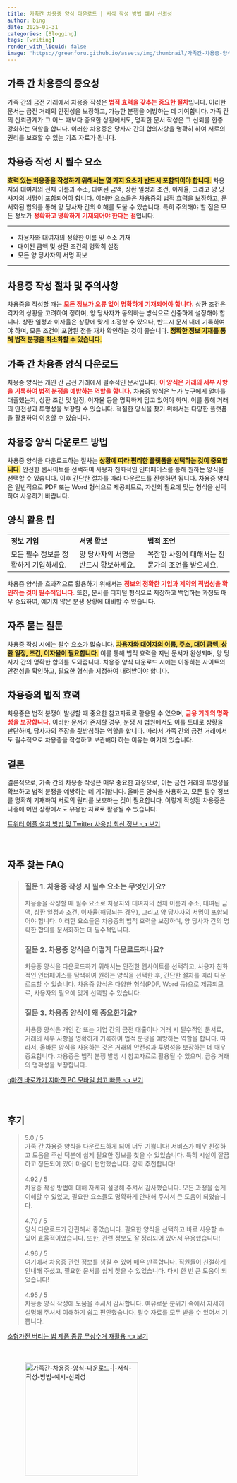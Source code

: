 ```yaml
---
title: 가족간 차용증 양식 다운로드 | 서식 작성 방법 예시 신뢰성
author: bing
date: 2025-01-31
categories: [Blogging]
tags: [writing]
render_with_liquid: false
image: 'https://greenforu.github.io/assets/img/thumbnail/가족간-차용증-양식-다운로드-|-서식-작성-방법-예시-신뢰성.webp'
---
```



<h2 id='가족간 차용증의 중요성'>가족 간 차용증의 중요성</h2>

<p>가족 간의 금전 거래에서 차용증 작성은 <b><span style="color: #ee2323;">법적 효력을 갖추는 중요한 절차</span></b>입니다. 이러한 문서는 금전 거래의 안전성을 보장하고, 가능한 분쟁을 예방하는 데 기여합니다. 가족 간의 신뢰관계가 그 어느 때보다 중요한 상황에서도, 명확한 문서 작성은 그 신뢰를 한층 강화하는 역할을 합니다. 이러한 차용증은 당사자 간의 합의사항을 명확히 하여 서로의 권리를 보호할 수 있는 기초 자료가 됩니다.</p>

<h2 id='차용증 작성 시 필수 요소'>차용증 작성 시 필수 요소</h2>

<p><b><span style="background-color: #ffe066;">효력 있는 차용증을 작성하기 위해서는 몇 가지 요소가 반드시 포함되어야 합니다.</span></b> 차용자와 대여자의 전체 이름과 주소, 대여된 금액, 상환 일정과 조건, 이자율, 그리고 양 당사자의 서명이 포함되어야 합니다. 이러한 요소들은 차용증의 법적 효력을 보장하고, 문서화된 합의를 통해 양 당사자 간의 이해를 도울 수 있습니다. 특히 주의해야 할 점은 모든 정보가 <b><span style="color: #ee2323;">정확하고 명확하게 기재되어야 한다는 점</span></b>입니다.</p>

<hr />

<ul>
    <li>차용자와 대여자의 정확한 이름 및 주소 기재</li>
    <li>대여된 금액 및 상환 조건의 명확히 설정</li>
    <li>모든 양 당사자의 서명 확보</li>
</ul>

<hr />

<h2 id='차용증 작성 절차 및 주의사항'>차용증 작성 절차 및 주의사항</h2>

<p>차용증을 작성할 때는 <b><span style="color: #ee2323;">모든 정보가 오류 없이 명확하게 기재되어야 합니다.</span></b> 상환 조건은 각자의 상황을 고려하여 정하며, 양 당사자가 동의하는 방식으로 신중하게 설정해야 합니다. 상환 일정과 이자율은 상황에 맞게 조정할 수 있으나, 반드시 문서 내에 기록하여야 하며, 모든 조건이 포함된 점을 재차 확인하는 것이 좋습니다. <b><span style="background-color: #ffe066;">정확한 정보 기재를 통해 법적 분쟁을 최소화할 수 있습니다.</span></b></p>

<h2 id='가족간 차용증 양식 다운로드'>가족 간 차용증 양식 다운로드</h2>

<p>차용증 양식은 개인 간 금전 거래에서 필수적인 문서입니다. <b><span style="color: #ee2323;">이 양식은 거래의 세부 사항을 기록하여 법적 분쟁을 예방하는 역할을 합니다.</span></b> 차용증 양식은 누가 누구에게 얼마를 대출했는지, 상환 조건 및 일정, 이자율 등을 명확하게 담고 있어야 하며, 이를 통해 거래의 안전성과 투명성을 보장할 수 있습니다. 적절한 양식을 찾기 위해서는 다양한 플랫폼을 활용하여 이용할 수 있습니다.</p>

<h2 id='차용증 양식 다운로드 방법'>차용증 양식 다운로드 방법</h2>

<p>차용증 양식을 다운로드하는 절차는 <b><span style="background-color: #ffe066;">상황에 따라 편리한 플랫폼을 선택하는 것이 중요합니다.</span></b> 안전한 웹사이트를 선택하여 사용자 친화적인 인터페이스를 통해 원하는 양식을 선택할 수 있습니다. 이후 간단한 절차를 따라 다운로드를 진행하면 됩니다. 차용증 양식은 일반적으로 PDF 또는 Word 형식으로 제공되므로, 자신의 필요에 맞는 형식을 선택하여 사용하기 바랍니다.</p>

<h2 id='양식 활용 팁'>양식 활용 팁</h2>

<table>
    <tr>
        <td><b>정보 기입</b></td>
        <td><b>서명 확보</b></td>
        <td><b>법적 조언</b></td>
    </tr>
    <tr>
        <td>모든 필수 정보를 정확하게 기입하세요.</td>
        <td>양 당사자의 서명을 반드시 확보하세요.</td>
        <td>복잡한 사항에 대해서는 전문가의 조언을 받으세요.</td>
    </tr>
</table>

<p>차용증 양식을 효과적으로 활용하기 위해서는 <b><span style="color: #ee2323;">정보의 정확한 기입과 계약의 적법성을 확인하는 것이 필수적입니다.</span></b> 또한, 문서를 디지털 형식으로 저장하고 백업하는 과정도 매우 중요하여, 예기치 않은 분쟁 상황에 대비할 수 있습니다.</p>

<h2 id='자주 묻는 질문'>자주 묻는 질문</h2>

<p>차용증 작성 시에는 필수 요소가 많습니다. <b><span style="background-color: #ffe066;">차용자와 대여자의 이름, 주소, 대여 금액, 상환 일정, 조건, 이자율이 필요합니다.</span></b> 이를 통해 법적 효력을 지닌 문서가 완성되며, 양 당사자 간의 명확한 합의를 도와줍니다. 차용증 양식 다운로드 시에는 이동하는 사이트의 안전성을 확인하고, 필요한 형식을 지정하여 내려받아야 합니다.</p>

<h2 id='차용증의 법적 효력'>차용증의 법적 효력</h2>

<p>차용증은 법적 분쟁이 발생할 때 중요한 참고자료로 활용될 수 있으며, <b><span style="color: #ee2323;">금융 거래의 명확성을 보장합니다.</span></b> 이러한 문서가 존재할 경우, 분쟁 시 법원에서도 이를 토대로 상황을 판단하며, 당사자의 주장을 뒷받침하는 역할을 합니다. 따라서 가족 간의 금전 거래에서도 필수적으로 차용증을 작성하고 보관해야 하는 이유는 여기에 있습니다.</p>

<h2 id='결론'>결론</h2>

<p>결론적으로, 가족 간의 차용증 작성은 매우 중요한 과정으로, 이는 금전 거래의 투명성을 확보하고 법적 분쟁을 예방하는 데 기여합니다. 올바른 양식을 사용하고, 모든 필수 정보를 명확히 기재하여 서로의 권리를 보호하는 것이 필요합니다. 이렇게 작성된 차용증은 나중에 어떤 상황에서도 유용한 자료로 활용될 수 있습니다.</p>


<p><a class="click-button" title="트위터 어플 설치 방법 및 Twitter 사용법 최신 정보" href="https://greenforu.github.io/posts/%ED%8A%B8%EC%9C%84%ED%84%B0-%EC%96%B4%ED%94%8C-%EC%84%A4%EC%B9%98-%EB%B0%A9%EB%B2%95-%EB%B0%8F-Twitter-%EC%82%AC%EC%9A%A9%EB%B2%95-%EC%B5%9C%EC%8B%A0-%EC%A0%95%EB%B3%B4/" rel="dofollow">트위터 어플 설치 방법 및 Twitter 사용법 최신 정보 👈 보기</a></p><br>
<h2 id='자주_찾는_FAQ'>자주 찾는 FAQ</h2>
<div itemscope="" itemtype="https://schema.org/FAQPage"> 
<blockquote> 
<div itemscope="" itemprop="mainEntity" itemtype="https://schema.org/Question"> 
<h3 itemprop="name">질문 1. 차용증 작성 시 필수 요소는 무엇인가요?</h3> 
<div itemscope="" itemprop="acceptedAnswer" itemtype="https://schema.org/Answer"> 
<span itemprop="text"> 
<p>차용증을 작성할 때 필수 요소로 차용자와 대여자의 전체 이름과 주소, 대여된 금액, 상환 일정과 조건, 이자율(해당되는 경우), 그리고 양 당사자의 서명이 포함되어야 합니다. 이러한 요소들은 차용증의 법적 효력을 보장하며, 양 당사자 간의 명확한 합의를 문서화하는 데 필수적입니다.</p> 
</span> 
</div> 
</div> 

<div itemscope="" itemprop="mainEntity" itemtype="https://schema.org/Question"> 
<h3 itemprop="name">질문 2. 차용증 양식은 어떻게 다운로드하나요?</h3> 
<div itemscope="" itemprop="acceptedAnswer" itemtype="https://schema.org/Answer"> 
<span itemprop="text"> 
<p>차용증 양식을 다운로드하기 위해서는 안전한 웹사이트를 선택하고, 사용자 친화적인 인터페이스를 탐색하여 원하는 양식을 선택한 후, 간단한 절차를 따라 다운로드할 수 있습니다. 차용증 양식은 다양한 형식(PDF, Word 등)으로 제공되므로, 사용자의 필요에 맞게 선택할 수 있습니다.</p> 
</span> 
</div> 
</div> 

<div itemscope="" itemprop="mainEntity" itemtype="https://schema.org/Question"> 
<h3 itemprop="name">질문 3. 차용증 양식이 왜 중요한가요?</h3> 
<div itemscope="" itemprop="acceptedAnswer" itemtype="https://schema.org/Answer"> 
<span itemprop="text"> 
<p>차용증 양식은 개인 간 또는 기업 간의 금전 대출이나 거래 시 필수적인 문서로, 거래의 세부 사항을 명확하게 기록하여 법적 분쟁을 예방하는 역할을 합니다. 따라서, 올바른 양식을 사용하는 것은 거래의 안전성과 투명성을 보장하는 데 매우 중요합니다. 차용증은 법적 분쟁 발생 시 참고자료로 활용될 수 있으며, 금융 거래의 명확성을 보장합니다.</p> 
</span> 
</div> 
</div> 

</blockquote> 
</div>
<p><a class="click-button" title="g마켓 바로가기 지마켓 PC 모바일 쉽고 빠름" href="https://greenforu.github.io/posts/g%EB%A7%88%EC%BC%93-%EB%B0%94%EB%A1%9C%EA%B0%80%EA%B8%B0-%EC%A7%80%EB%A7%88%EC%BC%93-PC-%EB%AA%A8%EB%B0%94%EC%9D%BC-%EC%89%BD%EA%B3%A0-%EB%B9%A0%EB%A6%84/" rel="dofollow">g마켓 바로가기 지마켓 PC 모바일 쉽고 빠름 👈 보기</a></p><br>
<h2 id='후기'>후기</h2>
<div itemscope itemtype="https://schema.org/Product">
  <blockquote>
  <div itemprop="review" itemscope itemtype="https://schema.org/Review">
      <div itemprop="reviewRating" itemscope itemtype="https://schema.org/Rating"> <span itemprop="ratingValue">5.0</span> / <span itemprop="bestRating">5</span> </div>
      <span itemprop="reviewBody">가족 간 차용증 양식을 다운로드하게 되어 너무 기쁩니다! 서비스가 매우 친절하고 도움을 주신 덕분에 쉽게 필요한 정보를 찾을 수 있었습니다. 특히 시설이 깔끔하고 정돈되어 있어 마음이 편안했습니다. 강력 추천합니다!</span>
  </div>
  <br>
  <div itemprop="review" itemscope itemtype="https://schema.org/Review">
      <div itemprop="reviewRating" itemscope itemtype="https://schema.org/Rating"> <span itemprop="ratingValue">4.92</span> / <span itemprop="bestRating">5</span> </div>
      <span itemprop="reviewBody">차용증 작성 방법에 대해 자세히 설명해 주셔서 감사했습니다. 모든 과정을 쉽게 이해할 수 있었고, 필요한 요소들도 명확하게 안내해 주셔서 큰 도움이 되었습니다.</span>
  </div>
  <br>
  <div itemprop="review" itemscope itemtype="https://schema.org/Review">
      <div itemprop="reviewRating" itemscope itemtype="https://schema.org/Rating"> <span itemprop="ratingValue">4.79</span> / <span itemprop="bestRating">5</span> </div>
      <span itemprop="reviewBody">양식 다운로드가 간편해서 좋았습니다. 필요한 양식을 선택하고 바로 사용할 수 있어 효율적이었습니다. 또한, 관련 정보도 잘 정리되어 있어서 유용했습니다!</span>
  </div>
  <br>
  <div itemprop="review" itemscope itemtype="https://schema.org/Review">
      <div itemprop="reviewRating" itemscope itemtype="https://schema.org/Rating"> <span itemprop="ratingValue">4.96</span> / <span itemprop="bestRating">5</span> </div>
      <span itemprop="reviewBody">여기에서 차용증 관련 정보를 챙길 수 있어 매우 만족합니다. 직원들이 친절하게 안내해 주셨고, 필요한 문서를 쉽게 찾을 수 있었습니다. 다시 한 번 큰 도움이 되었습니다!</span>
  </div>
  <br>
  <div itemprop="review" itemscope itemtype="https://schema.org/Review">
      <div itemprop="reviewRating" itemscope itemtype="https://schema.org/Rating"> <span itemprop="ratingValue">4.95</span> / <span itemprop="bestRating">5</span> </div>
      <span itemprop="reviewBody">차용증 양식 작성에 도움을 주셔서 감사합니다. 여유로운 분위기 속에서 자세히 설명해 주셔서 이해하기 쉽고 편안했습니다. 필수 자료를 모두 받을 수 있어서 기쁩니다.</span>
  </div>
  </blockquote>
</div>
<p><a class="click-button" title="소형가전 버리는 법 제품 종류 무상수거 재활용" href="https://greenforu.github.io/posts/%EC%86%8C%ED%98%95%EA%B0%80%EC%A0%84-%EB%B2%84%EB%A6%AC%EB%8A%94-%EB%B2%95-%EC%A0%9C%ED%92%88-%EC%A2%85%EB%A5%98-%EB%AC%B4%EC%83%81%EC%88%98%EA%B1%B0-%EC%9E%AC%ED%99%9C%EC%9A%A9/" rel="dofollow">소형가전 버리는 법 제품 종류 무상수거 재활용 👈 보기</a></p><br>
<figure class="image"><img src="https://greenforu.github.io/assets/img/thumbnail/가족간-차용증-양식-다운로드-|-서식-작성-방법-예시-신뢰성.webp" alt="가족간-차용증-양식-다운로드-|-서식-작성-방법-예시-신뢰성" width="256" height="256"></figure>